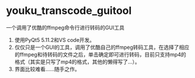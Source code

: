 # youku_transcode_guitool
一个调用了优酷的ffmpeg命令行进行转码的GUI工具
1. 使用PyQt5 5.11.2和VS code开发。
2. 仅仅只是一个GUI的工具，调用了优酷自己的ffmpeg转码工具，在选择了相应的ffmpeg和待转码的文件之后，单击确定即可进行转码，目前只支持mp4的格式（其实是只写了mp4的格式，其他的懒得写了...）。
3. 界面比较难看......随手之作。
